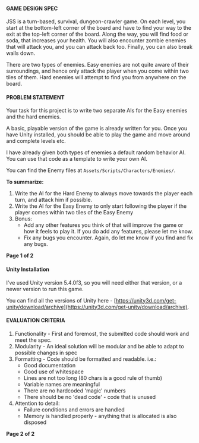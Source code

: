 

#### GAME DESIGN SPEC

JSS is a turn-based, survival, dungeon-crawler game. On each level, you start at the bottom-left corner of the board and have to find your way to the exit at the top-left corner of the board. Along the way, you will find food or soda, that increases your health. You will also encounter zombie enemies that will attack you, and you can attack back too. Finally, you can also break walls down.

There are two types of enemies. Easy enemies are not quite aware of their surroundings, and hence only attack the player when you come within two tiles of them. Hard enemies will attempt to find you from anywhere on the board.

#### PROBLEM STATEMENT

Your task for this project is to write two separate AIs for the Easy enemies and the hard enemies.

A basic, playable version of the game is already written for you. Once you have Unity installed, you should be able to play the game and move around and complete levels etc.

I have already given both types of enemies a default random behavior AI. You can use that code as a template to write your own AI.

You can find the Enemy files at `Assets/Scripts/Characters/Enemies/`.

**To summarize:**

 1. Write the AI for the Hard Enemy to always move towards the player each turn, and attack him if possible.
 2. Write the AI for the Easy Enemy to only start following the player if the player comes within two tiles of the Easy Enemy
 3. Bonus:
    - Add any other features you think of that will improve the game or how it feels to play it. If you do add any features, please let me know.
    - Fix any bugs you encounter. Again, do let me know if you find and fix any bugs.

**Page 1 of 2**

<span class="break"></span>

#### Unity Installation

I've used Unity version 5.4.0f3, so you will need either that version, or a newer version to run this game.

You can find all the versions of Unity here - [https://unity3d.com/get-unity/download/archive](https://unity3d.com/get-unity/download/archive).

#### EVALUATION CRITERIA

 1. Functionality - First and foremost, the submitted code should work and meet the spec.
 2. Modularity - An ideal solution will be modular and be able to adapt to possible
    changes in spec
 3. Formatting - Code should be formatted and readable. i.e.:
      - Good documentation
      - Good use of whitespace
      - Lines are not too long (80 chars is a good rule of thumb)
      - Variable names are meaningful
      - There are no hardcoded 'magic' numbers
      - There should be no 'dead code' - code that is unused
 4. Attention to detail:
      - Failure conditions and errors are handled
      - Memory is handled properly - anything that is allocated is also disposed

**Page 2 of 2**

<style type="text/css">
@media print {
    .break { display: block; page-break-before: always; }
}
.markdown-body code:before, .markdown-body code:after {
    content: "";
}
</style>
